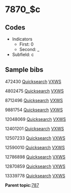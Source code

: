 # 7870\_$c

## Codes

-   Indicators
    -   First: 0
    -   Second: \_
-   Subfield: c

## Sample bibs

472430 [Quicksearch](https://search.library.yale.edu/catalog/472430) [VXWS](http://prodorbis.library.yale.edu:7014/vxws/GetHoldingsService?bibId=472430)

4802475 [Quicksearch](https://search.library.yale.edu/catalog/4802475) [VXWS](http://prodorbis.library.yale.edu:7014/vxws/GetHoldingsService?bibId=4802475)

8712496 [Quicksearch](https://search.library.yale.edu/catalog/8712496) [VXWS](http://prodorbis.library.yale.edu:7014/vxws/GetHoldingsService?bibId=8712496)

9881754 [Quicksearch](https://search.library.yale.edu/catalog/9881754) [VXWS](http://prodorbis.library.yale.edu:7014/vxws/GetHoldingsService?bibId=9881754)

12048069 [Quicksearch](https://search.library.yale.edu/catalog/12048069) [VXWS](http://prodorbis.library.yale.edu:7014/vxws/GetHoldingsService?bibId=12048069)

12401201 [Quicksearch](https://search.library.yale.edu/catalog/12401201) [VXWS](http://prodorbis.library.yale.edu:7014/vxws/GetHoldingsService?bibId=12401201)

12507233 [Quicksearch](https://search.library.yale.edu/catalog/12507233) [VXWS](http://prodorbis.library.yale.edu:7014/vxws/GetHoldingsService?bibId=12507233)

12590010 [Quicksearch](https://search.library.yale.edu/catalog/12590010) [VXWS](http://prodorbis.library.yale.edu:7014/vxws/GetHoldingsService?bibId=12590010)

12786898 [Quicksearch](https://search.library.yale.edu/catalog/12786898) [VXWS](http://prodorbis.library.yale.edu:7014/vxws/GetHoldingsService?bibId=12786898)

12870859 [Quicksearch](https://search.library.yale.edu/catalog/12870859) [VXWS](http://prodorbis.library.yale.edu:7014/vxws/GetHoldingsService?bibId=12870859)

13339778 [Quicksearch](https://search.library.yale.edu/catalog/13339778) [VXWS](http://prodorbis.library.yale.edu:7014/vxws/GetHoldingsService?bibId=13339778)

**Parent topic:**[787](../../tags/787/787.md)

